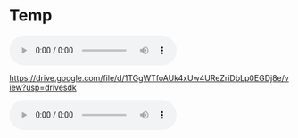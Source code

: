 # Temp

<audio src="15019899893493.m4a" controls></audio>

https://drive.google.com/file/d/1TGgWTfoAUk4xUw4UReZriDbLp0EGDj8e/view?usp=drivesdk

<audio src="https://drive.google.com/file/d/1TGgWTfoAUk4xUw4UReZriDbLp0EGDj8e/view?usp=drivesdk" controls></audio>
